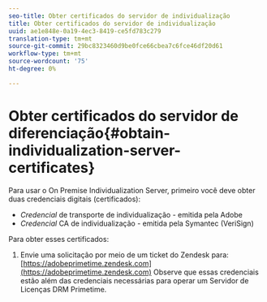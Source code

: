 ```yaml
---
seo-title: Obter certificados do servidor de individualização
title: Obter certificados do servidor de individualização
uuid: ae1e848e-0a19-4ec3-8419-ce5fd783c279
translation-type: tm+mt
source-git-commit: 29bc8323460d9be0fce66cbea7c6fce46df20d61
workflow-type: tm+mt
source-wordcount: '75'
ht-degree: 0%

---
```



# Obter certificados do servidor de diferenciação{#obtain-individualization-server-certificates}

Para usar o On Premise Individualization Server, primeiro você deve obter duas credenciais digitais (certificados):

* *Credencial*  de transporte de individualização - emitida pela Adobe
* *Credencial*  CA de individualização - emitida pela Symantec (VeriSign)

Para obter esses certificados:

1. Envie uma solicitação por meio de um ticket do Zendesk para: [https://adobeprimetime.zendesk.com](https://adobeprimetime.zendesk.com)
Observe que essas credenciais estão além das credenciais necessárias para operar um Servidor de Licenças DRM Primetime.

